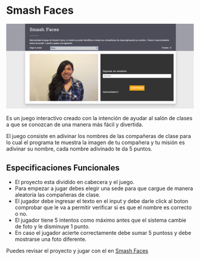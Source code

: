 # Smash Faces

![Screenshot](assets/img/screenshot.png)

Es un juego interactivo creado con la intención de ayudar al salón de clases a que se
conozcan de una manera más fácil y divertida.

El juego consiste en adivinar los nombres de las compañeras de clase para lo cual
el programa te muestra la imagen de tu compañera y tu misión es adivinar su nombre,
cada nombre adivinado te da 5 puntos.

## Especificaciones Funcionales

* El proyecto esta dividido en cabecera y el juego.
* Para empezar a jugar debes elegir una sede para que cargue de manera aleatoria las
compañeras de clase.
* El jugador debe ingresar el texto en el input y debe darle click al boton comprobar
que le va a permitir verificar si es que el nombre es correcto o no.
* El jugador tiene 5 intentos como máximo antes que el sistema cambie de foto y le disminuye
1 punto.
* En caso el jugador acierte correctamente debe sumar 5 puntoss y debe mostrarse una foto
 diferente.

 Puedes revisar el proyecto y jugar con el en [Smash Faces](https://fiorellaqa.github.io/Smash-Faces/)



